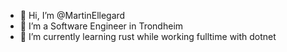 - 👋 Hi, I’m @MartinEllegard
- 👀 I’m a Software Engineer in Trondheim
- 🌱 I’m currently learning rust while working fulltime with dotnet
